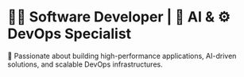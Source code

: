<h1>👨‍💻 Software Developer | 🤖 AI & ⚙️ DevOps Specialist</h1>
🚀 Passionate about building high-performance applications, AI-driven solutions, and scalable DevOps infrastructures.

